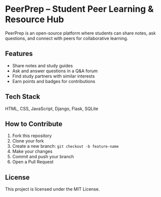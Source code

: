 # PeerPrep – Student Peer Learning & Resource Hub

PeerPrep is an open-source platform where students can share notes, ask questions, and connect with peers for collaborative learning.

## Features
- Share notes and study guides
- Ask and answer questions in a Q&A forum
- Find study partners with similar interests
- Earn points and badges for contributions

## Tech Stack
HTML, CSS, JavaScript, Django, Flask, SQLite

## How to Contribute
1. Fork this repository
2. Clone your fork
3. Create a new branch: `git checkout -b feature-name`
4. Make your changes
5. Commit and push your branch
6. Open a Pull Request

## License
This project is licensed under the MIT License.
